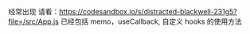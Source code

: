 经常出现
请看：https://codesandbox.io/s/distracted-blackwell-231g5?file=/src/App.js
已经包括 memo，useCallback, 自定义 hooks 的使用方法
